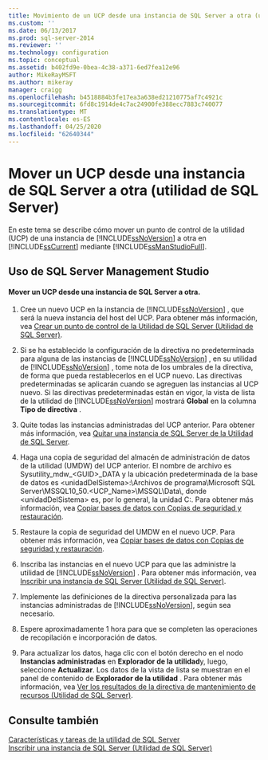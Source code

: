 ```yaml
---
title: Movimiento de un UCP desde una instancia de SQL Server a otra (utilidad de SQL Server) | Microsoft Docs
ms.custom: ''
ms.date: 06/13/2017
ms.prod: sql-server-2014
ms.reviewer: ''
ms.technology: configuration
ms.topic: conceptual
ms.assetid: b402fd9e-0bea-4c38-a371-6ed7fea12e96
author: MikeRayMSFT
ms.author: mikeray
manager: craigg
ms.openlocfilehash: b4518884b3fe17ea3a638ed21210775af7c4921c
ms.sourcegitcommit: 6fd8c1914de4c7ac24900fe388ecc7883c740077
ms.translationtype: MT
ms.contentlocale: es-ES
ms.lasthandoff: 04/25/2020
ms.locfileid: "62640344"
---
```

# <a name="move-a-ucp-from-one-instance-of-sql-server-to-another-sql-server-utility"></a>Mover un UCP desde una instancia de SQL Server a otra (utilidad de SQL Server)
  En este tema se describe cómo mover un punto de control de la utilidad (UCP) de una instancia de [!INCLUDE[ssNoVersion](../../includes/ssnoversion-md.md)] a otra en [!INCLUDE[ssCurrent](../../includes/sscurrent-md.md)] mediante [!INCLUDE[ssManStudioFull](../../includes/ssmanstudiofull-md.md)].  
  
##  <a name="using-sql-server-management-studio"></a><a name="SSMSProcedure"></a> Uso de SQL Server Management Studio  
  
#### <a name="move-a-ucp-from-one-instance-of-sql-server-to-another"></a>Mover un UCP desde una instancia de SQL Server a otra.  
  
1.  Cree un nuevo UCP en la instancia de [!INCLUDE[ssNoVersion](../../includes/ssnoversion-md.md)] , que será la nueva instancia del host del UCP. Para obtener más información, vea [Crear un punto de control de la Utilidad de SQL Server &#40;Utilidad de SQL Server&#41;](create-a-sql-server-utility-control-point-sql-server-utility.md).  
  
2.  Si se ha establecido la configuración de la directiva no predeterminada para alguna de las instancias de [!INCLUDE[ssNoVersion](../../includes/ssnoversion-md.md)] , en su utilidad de [!INCLUDE[ssNoVersion](../../includes/ssnoversion-md.md)] , tome nota de los umbrales de la directiva, de forma que pueda restablecerlos en el UCP nuevo. Las directivas predeterminadas se aplicarán cuando se agreguen las instancias al UCP nuevo. Si las directivas predeterminadas están en vigor, la vista de lista de la utilidad de [!INCLUDE[ssNoVersion](../../includes/ssnoversion-md.md)] mostrará **Global** en la columna **Tipo de directiva** .  
  
3.  Quite todas las instancias administradas del UCP anterior. Para obtener más información, vea [Quitar una instancia de SQL Server de la Utilidad de SQL Server](remove-an-instance-of-sql-server-from-the-sql-server-utility.md).  
  
4.  Haga una copia de seguridad del almacén de administración de datos de la utilidad (UMDW) del UCP anterior. El nombre de archivo es Sysutility_mdw_\<GUID>_DATA y la ubicación predeterminada de la base de datos es \<unidadDelSistema>:\Archivos de programa\Microsoft SQL Server\MSSQL10_50.<UCP_Name>\MSSQL\Data\\, donde \<unidadDelSistema> es, por lo general, la unidad C:\. Para obtener más información, vea [Copiar bases de datos con Copias de seguridad y restauración](../databases/copy-databases-with-backup-and-restore.md).  
  
5.  Restaure la copia de seguridad del UMDW en el nuevo UCP. Para obtener más información, vea [Copiar bases de datos con Copias de seguridad y restauración](../databases/copy-databases-with-backup-and-restore.md).  
  
6.  Inscriba las instancias en el nuevo UCP para que las administre la utilidad de [!INCLUDE[ssNoVersion](../../includes/ssnoversion-md.md)] . Para obtener más información, vea [Inscribir una instancia de SQL Server &#40;Utilidad de SQL Server&#41;](enroll-an-instance-of-sql-server-sql-server-utility.md).  
  
7.  Implemente las definiciones de la directiva personalizada para las instancias administradas de [!INCLUDE[ssNoVersion](../../includes/ssnoversion-md.md)], según sea necesario.  
  
8.  Espere aproximadamente 1 hora para que se completen las operaciones de recopilación e incorporación de datos.  
  
9. Para actualizar los datos, haga clic con el botón derecho en el nodo **Instancias administradas** en **Explorador de la utilidad**y, luego, seleccione **Actualizar**. Los datos de la vista de lista se muestran en el panel de contenido de **Explorador de la utilidad** . Para obtener más información, vea [Ver los resultados de la directiva de mantenimiento de recursos &#40;Utilidad de SQL Server&#41;](view-resource-health-policy-results-sql-server-utility.md).  
  
## <a name="see-also"></a>Consulte también  
 [Características y tareas de la utilidad de SQL Server](sql-server-utility-features-and-tasks.md)   
 [Inscribir una instancia de SQL Server &#40;Utilidad de SQL Server&#41;](enroll-an-instance-of-sql-server-sql-server-utility.md)  
  
  
